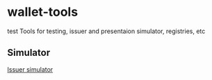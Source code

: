# wallet-tools


 test
Tools for testing, issuer and presentaion simulator, registries, etc

## Simulator

[Issuer simulator](https://talao.co/wallet/test/credentialOffer)
